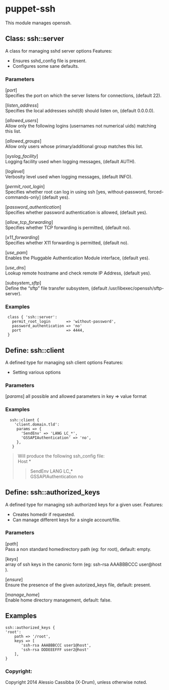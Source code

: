 puppet-ssh
==========

This module manages openssh.

## Class: ssh::server

A class for managing sshd server options
Features:
  * Ensures sshd_config file is present.
  * Configures some sane defaults.

### Parameters

[*port*]  
Specifies the port on which the server listens for connections, (default 22).

[*listen_address*]  
Specifies the local addresses sshd(8) should listen on, (default 0.0.0.0).

[*allowed_users*]  
Allow only the following logins (usernames not numerical uids) matching this list.

[*allowed_groups*]  
Allow only users whose primary/additional group matches this list.

[*syslog_facility*]  
Logging facility used when logging messages, (default AUTH).

[*loglevel*]  
Verbosity level used when logging messages, (default INFO).

[*permit_root_login*]  
Specifies whether root can log in using ssh [yes, without-password, forced-commands-only] (default yes).

[*password_authentication*]  
Specifies whether password authentication is allowed, (default yes).

[*allow_tcp_forwarding*]  
Specifies whether TCP forwarding is permitted, (default no).

[*x11_forwarding*]  
Specifies whether X11 forwarding is permitted, (default no).

[*use_pam*]  
Enables the Pluggable Authentication Module interface, (default yes).

[*use_dns*]  
Lookup remote hostname and check remote IP Address, (default yes).

[*subsystem_sftp*]  
Define the “sftp” file transfer subsystem, (default /usr/libexec/openssh/sftp-server).

### Examples

```
 class { 'ssh::server':
   permit_root_login       => 'without-password',
   password_authentication => 'no'
   port                    => 4444,
 }
```

## Define: ssh::client

A defined type for managing ssh client options
Features:
* Setting various options

### Parameters

[*params*]
 all possible and allowed parameters in key => value format

### Examples
```
  ssh::client {
    'client.domain.tld':
     params => { 
       'SendEnv' => 'LANG LC_*',
       'GSSAPIAuthentication' => 'no',
     },
   }
```

> Will produce the following ssh_config file:  
>  Host *  
>>  SendEnv LANG LC_*  
>>  GSSAPIAuthentication no  


## Define: ssh::authorized_keys
A defined type for managing ssh authorized keys for a given user.
Features:
  * Creates homedir if requested.
  * Can manage different keys for a single account/file.

### Parameters
[*path*]  
  Pass a non standard homedirectory path (eg: for root), default: empty.

[*keys*]  
  array of ssh keys in the canonic form (eg: ssh-rsa AAABBBCCC user@host ).

[*ensure*]  
  Ensure the presence of the given autorized_keys file, default: present.

[*manage_home*]  
  Enable home directory management, default: false.

## Examples
```
ssh::authorized_keys {
'root':
    path => '/root',
    keys => [
       'ssh-rsa AAABBBCCC user1@host',
       'ssh-rsa DDDEEEFFF user2@host'
    ],
}
```

### Copyright:
Copyright 2014 Alessio Cassibba (X-Drum), unless otherwise noted.

